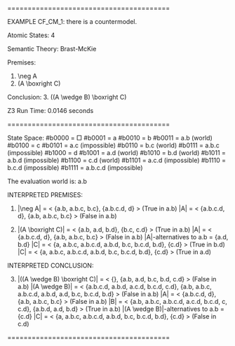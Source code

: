 ========================================

EXAMPLE CF_CM_1: there is a countermodel.

Atomic States: 4

Semantic Theory: Brast-McKie

Premises:
1. \neg A
2. (A \boxright C)

Conclusion:
3. ((A \wedge B) \boxright C)

Z3 Run Time: 0.0146 seconds

========================================

State Space:
  #b0000 = □
  #b0001 = a
  #b0010 = b
  #b0011 = a.b (world)
  #b0100 = c
  #b0101 = a.c (impossible)
  #b0110 = b.c (world)
  #b0111 = a.b.c (impossible)
  #b1000 = d
  #b1001 = a.d (world)
  #b1010 = b.d (world)
  #b1011 = a.b.d (impossible)
  #b1100 = c.d (world)
  #b1101 = a.c.d (impossible)
  #b1110 = b.c.d (impossible)
  #b1111 = a.b.c.d (impossible)

The evaluation world is: a.b

INTERPRETED PREMISES:

1.  |\neg A| = < {a.b, a.b.c, b.c}, {a.b.c.d, d} >  (True in a.b)
      |A| = < {a.b.c.d, d}, {a.b, a.b.c, b.c} >  (False in a.b)

2.  |(A \boxright C)| = < {a.b, a.d, b.d}, {b.c, c.d} >  (True in a.b)
      |A| = < {a.b.c.d, d}, {a.b, a.b.c, b.c} >  (False in a.b)
      |A|-alternatives to a.b = {a.d, b.d}
        |C| = < {a, a.b.c, a.b.c.d, a.b.d, b.c, b.c.d, b.d}, {c.d} >  (True in b.d)
        |C| = < {a, a.b.c, a.b.c.d, a.b.d, b.c, b.c.d, b.d}, {c.d} >  (True in a.d)

INTERPRETED CONCLUSION:

3.  |((A \wedge B) \boxright C)| = < {}, {a.b, a.d, b.c, b.d, c.d} >  (False in a.b)
      |(A \wedge B)| = < {a.b.c.d, a.b.d, a.c.d, b.c.d, c.d}, {a.b, a.b.c, a.b.c.d, a.b.d, a.d, b.c, b.c.d, b.d} >  (False in a.b)
        |A| = < {a.b.c.d, d}, {a.b, a.b.c, b.c} >  (False in a.b)
        |B| = < {a.b, a.b.c, a.b.c.d, a.c.d, b.c.d, c, c.d}, {a.b.d, a.d, b.d} >  (True in a.b)
      |(A \wedge B)|-alternatives to a.b = {c.d}
        |C| = < {a, a.b.c, a.b.c.d, a.b.d, b.c, b.c.d, b.d}, {c.d} >  (False in c.d)


========================================